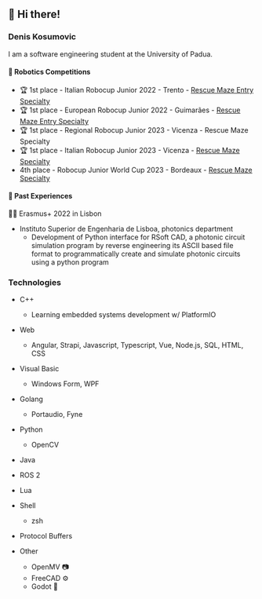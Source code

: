 ## 👋 Hi there!

### Denis Kosumovic

I am a software engineering student at the University of Padua.

#### 🤖 Robotics Competitions
- 🏆 1st place - Italian Robocup Junior 2022 - Trento - [Rescue Maze Entry Specialty](https://www.facebook.com/Venetorientaleinformazione/photos/a.134389604626146/878717740193325/)
- 🏆 1st place - European Robocup Junior 2022 - Guimarães - [Rescue Maze Entry Specialty](https://www.facebook.com/Venetorientaleinformazione/photos/a.134389604626146/908532157211883/?type=3)
- 🏆 1st place - Regional Robocup Junior 2023 - Vicenza - Rescue Maze Specialty
- 🏆 1st place - Italian Robocup Junior 2023 - Vicenza - [Rescue Maze Specialty](https://voitg.net/2023/04/san-dona-bottino-di-premi-per-gli-studenti-dellitis-volterra-al-robocupjunior)
- 4th place -  Robocup Junior World Cup 2023 - Bordeaux - [Rescue Maze Specialty](https://www.istitutovolterra.edu.it/campioni-del-mondo-campioni-del-mondoooo/)

#### 📓 Past Experiences

🧑‍💻 Erasmus+ 2022 in Lisbon
- Instituto Superior de Engenharia de Lisboa, photonics department
  - Development of Python interface for RSoft CAD, a photonic circuit simulation program by reverse engineering its ASCII based file format to programmatically create and simulate photonic circuits using a python program

### Technologies
- C++
  - Learning embedded systems development w/ PlatformIO
- Web
  - Angular, Strapi, Javascript, Typescript, Vue, Node.js, SQL, HTML, CSS
- Visual Basic
  - Windows Form, WPF
- Golang
  - Portaudio, Fyne
- Python
  - OpenCV
- Java
- ROS 2
- Lua
- Shell
  - zsh
- Protocol Buffers

- Other
  - OpenMV 📷
  - FreeCAD ⚙
  - Godot 👾
